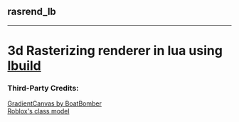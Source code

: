 ## rasrend_lb
---
# 3d Rasterizing renderer in lua using [lbuild](https://github.com/bainchild/lbuild) <br>
### Third-Party Credits:
[GradientCanvas by BoatBomber](https://github.com/boatbomber/GradientCanvas) <br>
[Roblox's class model](https://create.roblox.com/docs)